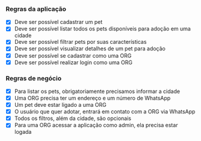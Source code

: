 ### Regras da aplicação

- [X] Deve ser possível cadastrar um pet
- [X] Deve ser possível listar todos os pets disponíveis para adoção em uma cidade
- [X] Deve ser possível filtrar pets por suas características
- [X] Deve ser possível visualizar detalhes de um pet para adoção
- [X] Deve ser possível se cadastrar como uma ORG
- [X] Deve ser possível realizar login como uma ORG

### Regras de negócio

- [X] Para listar os pets, obrigatoriamente precisamos informar a cidade
- [X] Uma ORG precisa ter um endereço e um número de WhatsApp
- [X] Um pet deve estar ligado a uma ORG
- [X] O usuário que quer adotar, entrará em contato com a ORG via WhatsApp
- [X] Todos os filtros, além da cidade, são opcionais
- [X] Para uma ORG acessar a aplicação como admin, ela precisa estar logada
